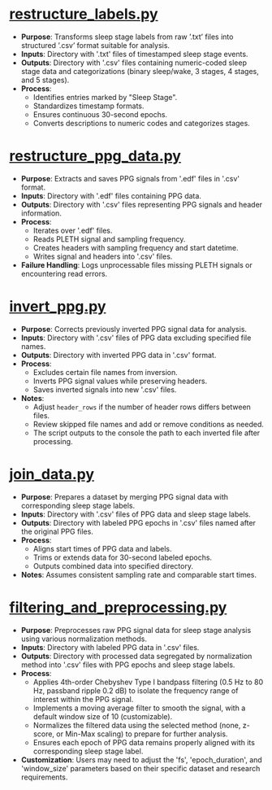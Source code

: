 # [restructure_labels.py](https://github.com/kmarkoveth/PPG/blob/main/preprocessing/restructure_labels.py)
* **Purpose**: Transforms sleep stage labels from raw ’.txt’ files into structured ’.csv’ format suitable for analysis. 
* **Inputs**: Directory with '.txt' files of timestamped sleep stage events.
* **Outputs**: Directory with '.csv' files containing numeric-coded sleep stage data and categorizations (binary sleep/wake, 3 stages, 4 stages, and 5 stages).
* **Process**: 
  * Identifies entries marked by "Sleep Stage".
  * Standardizes timestamp formats.
  * Ensures continuous 30-second epochs.
  * Converts descriptions to numeric codes and categorizes stages.

# [restructure_ppg_data.py](https://github.com/kmarkoveth/PPG/blob/main/preprocessing/restructure_ppg_data.py)
* **Purpose**: Extracts and saves PPG signals from '.edf' files in '.csv' format.
* **Inputs**: Directory with '.edf' files containing PPG data.
* **Outputs**: Directory with '.csv' files representing PPG signals and header information.
* **Process**: 
  *	Iterates over '.edf' files.
  *	Reads PLETH signal and sampling frequency.
  *	Creates headers with sampling frequency and start datetime.
  *	Writes signal and headers into '.csv' files.
*	**Failure Handling**: Logs unprocessable files missing PLETH signals or encountering read errors.

# [invert_ppg.py](https://github.com/kmarkoveth/PPG/blob/main/preprocessing/invert_ppg.py)
* **Purpose**: Corrects previously inverted PPG signal data for analysis.
* **Inputs**: Directory with '.csv' files of PPG data excluding specified file names.
* **Outputs**: Directory with inverted PPG data in '.csv' format.
* **Process**:
  * Excludes certain file names from inversion.
  * Inverts PPG signal values while preserving headers.
  * Saves inverted signals into new '.csv' files.
* **Notes**:
  * Adjust `header_rows` if the number of header rows differs between files.
  * Review skipped file names and add or remove conditions as needed.
  * The script outputs to the console the path to each inverted file after processing.

# [join_data.py](https://github.com/kmarkoveth/PPG/blob/main/preprocessing/join_data.py)
* **Purpose**: Prepares a dataset by merging PPG signal data with corresponding sleep stage labels.
* **Inputs**: Directory with '.csv' files of PPG data and sleep stage labels.
* **Outputs**: Directory with labeled PPG epochs in '.csv' files named after the original PPG files.
* **Process**:
  * Aligns start times of PPG data and labels.
  * Trims or extends data for 30-second labeled epochs.
  * Outputs combined data into specified directory.
* **Notes**: Assumes consistent sampling rate and comparable start times.

# [filtering_and_preprocessing.py](https://github.com/kmarkoveth/PPG/blob/main/preprocessing/filtering_and_preprocessing.py)
* **Purpose**: Preprocesses raw PPG signal data for sleep stage analysis using various normalization methods.
* **Inputs**: Directory with labeled PPG data in '.csv' files.
* **Outputs**: Directory with processed data segregated by normalization method into '.csv' files with PPG epochs and sleep stage labels.
* **Process**:
  *	Applies 4th-order Chebyshev Type I bandpass filtering (0.5 Hz to 80 Hz, passband ripple 0.2 dB) to isolate the frequency range of interest within the PPG signal.
  * Implements a moving average filter to smooth the signal, with a default window size of 10 (customizable).
  * Normalizes the filtered data using the selected method (none, z-score, or Min-Max scaling) to prepare for further analysis.
  * Ensures each epoch of PPG data remains properly aligned with its corresponding sleep stage label.
*	**Customization**: Users may need to adjust the 'fs', 'epoch_duration', and 'window_size' parameters based on their specific dataset and research requirements.

